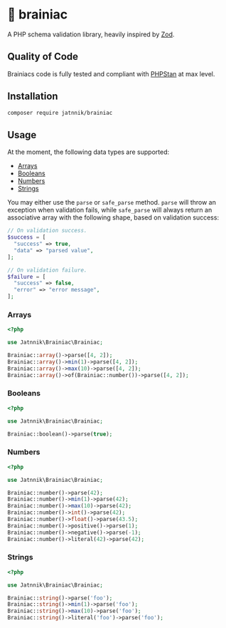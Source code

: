 # 🧠 brainiac

A PHP schema validation library, heavily inspired by [Zod](https://zod.dev).

## Quality of Code

Brainiacs code is fully tested and compliant with [PHPStan](https://phpstan.org) at max level.

## Installation

```bash
composer require jatnnik/brainiac
```

## Usage

At the moment, the following data types are supported:

- [Arrays](#arrays)
- [Booleans](#booleans)
- [Numbers](#numbers)
- [Strings](#strings)

You may either use the `parse` or `safe_parse` method.
`parse` will throw an exception when validation fails, while `safe_parse` will always return an associative array with the following shape, based on validation success:

```php
// On validation success.
$success = [
  "success" => true,
  "data" => "parsed value",
];

// On validation failure.
$failure = [
  "success" => false,
  "error" => "error message",
];
```

### Arrays

```php
<?php

use Jatnnik\Brainiac\Brainiac;

Brainiac::array()->parse([4, 2]);
Brainiac::array()->min(1)->parse([4, 2]);
Brainiac::array()->max(10)->parse([4, 2]);
Brainiac::array()->of(Brainiac::number())->parse([4, 2]);
```

### Booleans

```php
<?php

use Jatnnik\Brainiac\Brainiac;

Brainiac::boolean()->parse(true);
```

### Numbers

```php
<?php

use Jatnnik\Brainiac\Brainiac;

Brainiac::number()->parse(42);
Brainiac::number()->min(1)->parse(42);
Brainiac::number()->max(10)->parse(42);
Brainiac::number()->int()->parse(42);
Brainiac::number()->float()->parse(43.5);
Brainiac::number()->positive()->parse(1);
Brainiac::number()->negative()->parse(-1);
Brainiac::number()->literal(42)->parse(42);
```

### Strings

```php
<?php

use Jatnnik\Brainiac\Brainiac;

Brainiac::string()->parse('foo');
Brainiac::string()->min(1)->parse('foo');
Brainiac::string()->max(10)->parse('foo');
Brainiac::string()->literal('foo')->parse('foo');
```
